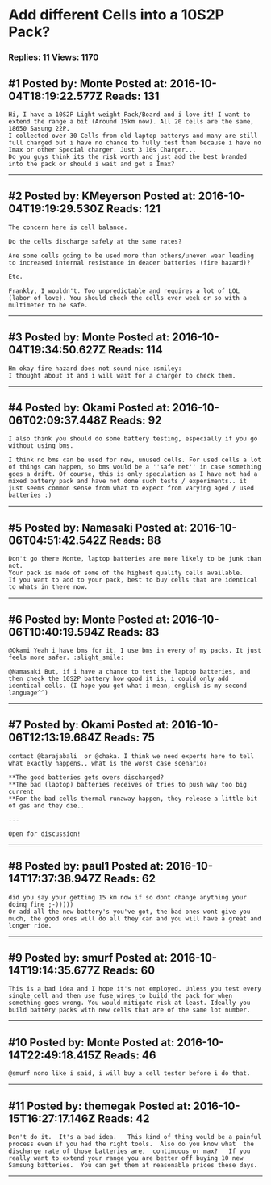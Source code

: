 # Add different Cells into a 10S2P Pack?

### Replies: 11 Views: 1170

## \#1 Posted by: Monte Posted at: 2016-10-04T18:19:22.577Z Reads: 131

```
Hi, I have a 10S2P Light weight Pack/Board and i love it! I want to extend the range a bit (Around 15km now). All 20 cells are the same, 18650 Sasung 22P. 
I collected over 30 Cells from old laptop batterys and many are still full charged but i have no chance to fully test them because i have no Imax or other Special charger. Just 3 10s Charger...
Do you guys think its the risk worth and just add the best branded into the pack or should i wait and get a Imax?
```

---
## \#2 Posted by: KMeyerson Posted at: 2016-10-04T19:19:29.530Z Reads: 121

```
The concern here is cell balance.

Do the cells discharge safely at the same rates?

Are some cells going to be used more than others/uneven wear leading to increased internal resistance in deader batteries (fire hazard)?

Etc. 

Frankly, I wouldn't. Too unpredictable and requires a lot of LOL (labor of love). You should check the cells ever week or so with a multimeter to be safe.
```

---
## \#3 Posted by: Monte Posted at: 2016-10-04T19:34:50.627Z Reads: 114

```
Hm okay fire hazard does not sound nice :smiley:
I thought about it and i will wait for a charger to check them.
```

---
## \#4 Posted by: Okami Posted at: 2016-10-06T02:09:37.448Z Reads: 92

```
I also think you should do some battery testing, especially if you go without using bms. 

I think no bms can be used for new, unused cells. For used cells a lot of things can happen, so bms would be a ''safe net'' in case something goes a drift. Of course, this is only speculation as I have not had a mixed battery pack and have not done such tests / experiments.. it just seems common sense from what to expect from varying aged / used batteries :)
```

---
## \#5 Posted by: Namasaki Posted at: 2016-10-06T04:51:42.542Z Reads: 88

```
Don't go there Monte, laptop batteries are more likely to be junk than not.
Your pack is made of some of the highest quality cells available.
If you want to add to your pack, best to buy cells that are identical to whats in there now.
```

---
## \#6 Posted by: Monte Posted at: 2016-10-06T10:40:19.594Z Reads: 83

```
@Okami Yeah i have bms for it. I use bms in every of my packs. It just feels more safer. :slight_smile:

@Namasaki But, if i have a chance to test the laptop batteries, and then check the 10S2P battery how good it is, i could only add identical cells. (I hope you get what i mean, english is my second language^^)
```

---
## \#7 Posted by: Okami Posted at: 2016-10-06T12:13:19.684Z Reads: 75

```
contact @barajabali  or @chaka. I think we need experts here to tell what exactly happens.. what is the worst case scenario?

**The good batteries gets overs discharged?
**The bad (laptop) batteries receives or tries to push way too big current
**For the bad cells thermal runaway happen, they release a little bit of gas and they die..

---

Open for discussion!
```

---
## \#8 Posted by: paul1 Posted at: 2016-10-14T17:37:38.947Z Reads: 62

```
did you say your getting 15 km now if so dont change anything your doing fine ;-)))))
Or add all the new battery's you've got, the bad ones wont give you much, the good ones will do all they can and you will have a great and longer ride.
```

---
## \#9 Posted by: smurf Posted at: 2016-10-14T19:14:35.677Z Reads: 60

```
This is a bad idea and I hope it's not employed. Unless you test every single cell and then use fuse wires to build the pack for when something goes wrong. You would mitigate risk at least. Ideally you build battery packs with new cells that are of the same lot number.
```

---
## \#10 Posted by: Monte Posted at: 2016-10-14T22:49:18.415Z Reads: 46

```
@smurf nono like i said, i will buy a cell tester before i do that.
```

---
## \#11 Posted by: themegak Posted at: 2016-10-15T16:27:17.146Z Reads: 42

```
Don't do it.  It's a bad idea.   This kind of thing would be a painful process even if you had the right tools.  Also do you know what  the discharge rate of those batteries are,  continuous or max?   If you really want to extend your range you are better off buying 10 new Samsung batteries.  You can get them at reasonable prices these days.
```

---
